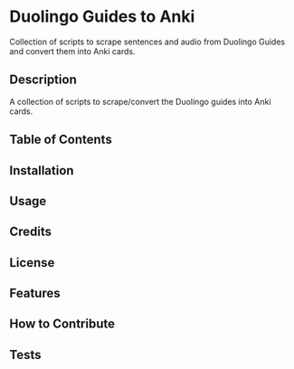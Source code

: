 # Duolingo Guides to Anki

Collection of scripts to scrape sentences and audio from Duolingo Guides and convert them into Anki cards.

## Description

A collection of scripts to scrape/convert the Duolingo guides into Anki cards.

## Table of Contents

## Installation

## Usage

## Credits

## License

## Features

## How to Contribute

## Tests